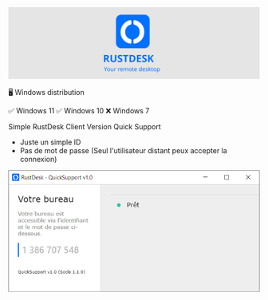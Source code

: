 <p align="center">
  <img src="logo-header.svg" alt="RustDesk - Your remote desktop"><br>
</p>
🖥️ Windows distribution 

✅ Windows 11 ✅ Windows 10   ❌ Windows 7

Simple RustDesk Client Version Quick Support

- Juste un simple ID
- Pas de mot de passe (Seul l'utilisateur distant peux accepter la connexion)

<img src="screen.png">
